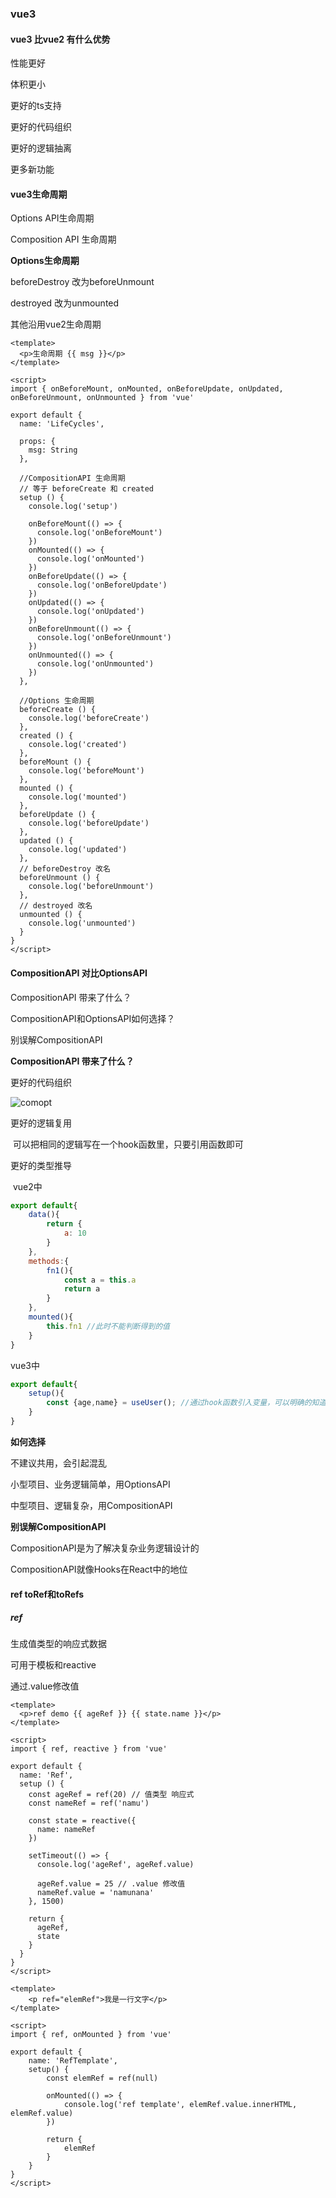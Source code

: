 ### vue3

#### vue3 比vue2 有什么优势

性能更好

体积更小

更好的ts支持

更好的代码组织

更好的逻辑抽离

更多新功能

#### vue3生命周期

Options API生命周期

Composition API 生命周期



**Options生命周期**

beforeDestroy 改为beforeUnmount

destroyed 改为unmounted

其他沿用vue2生命周期

```vue
<template>
  <p>生命周期 {{ msg }}</p>
</template>

<script>
import { onBeforeMount, onMounted, onBeforeUpdate, onUpdated, onBeforeUnmount, onUnmounted } from 'vue'

export default {
  name: 'LifeCycles',

  props: {
    msg: String
  },

  //CompositionAPI 生命周期
  // 等于 beforeCreate 和 created
  setup () {
    console.log('setup')

    onBeforeMount(() => {
      console.log('onBeforeMount')
    })
    onMounted(() => {
      console.log('onMounted')
    })
    onBeforeUpdate(() => {
      console.log('onBeforeUpdate')
    })
    onUpdated(() => {
      console.log('onUpdated')
    })
    onBeforeUnmount(() => {
      console.log('onBeforeUnmount')
    })
    onUnmounted(() => {
      console.log('onUnmounted')
    })
  },

  //Options 生命周期
  beforeCreate () {
    console.log('beforeCreate')
  },
  created () {
    console.log('created')
  },
  beforeMount () {
    console.log('beforeMount')
  },
  mounted () {
    console.log('mounted')
  },
  beforeUpdate () {
    console.log('beforeUpdate')
  },
  updated () {
    console.log('updated')
  },
  // beforeDestroy 改名
  beforeUnmount () {
    console.log('beforeUnmount')
  },
  // destroyed 改名
  unmounted () {
    console.log('unmounted')
  }
}
</script>
```

#### CompositionAPI 对比OptionsAPI

CompositionAPI 带来了什么？

CompositionAPI和OptionsAPI如何选择？

别误解CompositionAPI



**CompositionAPI 带来了什么？**

更好的代码组织

![comopt](..\static\img\comopt.png)

更好的逻辑复用

​	可以把相同的逻辑写在一个hook函数里，只要引用函数即可

更好的类型推导

​	vue2中

```js
export default{
	data(){
		return {
			a: 10
		}
	},
	methods:{
		fn1(){
			const a = this.a
			return a
		}
	},
	mounted(){
		this.fn1 //此时不能判断得到的值
	}
}
```

   vue3中

```js
export default{
	setup(){
		const {age,name} = useUser(); //通过hook函数引入变量，可以明确的知道变量
	}
}
```

**如何选择**

不建议共用，会引起混乱

小型项目、业务逻辑简单，用OptionsAPI

中型项目、逻辑复杂，用CompositionAPI

**别误解CompositionAPI**

CompositionAPI是为了解决复杂业务逻辑设计的

CompositionAPI就像Hooks在React中的地位

#### ref toRef和toRefs

##### ref

生成值类型的响应式数据

可用于模板和reactive

通过.value修改值

```vue
<template>
  <p>ref demo {{ ageRef }} {{ state.name }}</p>
</template>

<script>
import { ref, reactive } from 'vue'

export default {
  name: 'Ref',
  setup () {
    const ageRef = ref(20) // 值类型 响应式
    const nameRef = ref('namu')

    const state = reactive({
      name: nameRef
    })

    setTimeout(() => {
      console.log('ageRef', ageRef.value)

      ageRef.value = 25 // .value 修改值
      nameRef.value = 'namunana'
    }, 1500)

    return {
      ageRef,
      state
    }
  }
}
</script>
```

```vue
<template>
    <p ref="elemRef">我是一行文字</p>
</template>

<script>
import { ref, onMounted } from 'vue'

export default {
    name: 'RefTemplate',
    setup() {
        const elemRef = ref(null)

        onMounted(() => {
            console.log('ref template', elemRef.value.innerHTML, elemRef.value)
        })

        return {
            elemRef
        }
    }
}
</script>
```


